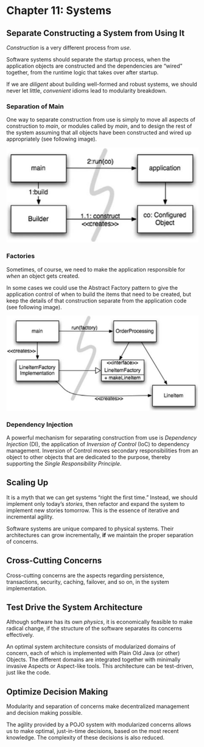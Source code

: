 # Chapter 11: Systems

## Separate Constructing a System from Using It

_Construction_ is a very different process from _use_.

Software systems should separate the startup process, when the application objects are constructed and the dependencies are “wired” together, from the runtime logic that takes over after startup.

If we are _diligent_ about building well-formed and robust systems, we should never let little, _convenient_ idioms lead to modularity breakdown.

### Separation of Main

One way to separate construction from use is simply to move all aspects of construction to _main_, or modules called by _main_, and to design the rest of the system assuming that all objects have been constructed and wired up appropriately (see following image).

![Image of a diagram showing how to separate construction from use](./image/separate_construction.png "Separate construct from Use")

### Factories

Sometimes, of course, we need to make the application responsible for _when_ an object gets created.

In some cases we could use the Abstract Factory pattern to give the application control of when to build the items that need to be created, but keep the details of that construction separate from the application code (see following image).

![Image of a diagram showing how to separate construction from use using the abstract factory method](./image/separate_construct_factory.png "Separate construct from Use")

### Dependency Injection

A powerful mechanism for separating construction from use is _Dependency Injection_ (DI), the application of _Inversion of Control_ (IoC) to dependency management. Inversion of Control moves secondary responsibilities from an object to other objects that are dedicated to the purpose, thereby supporting the _Single Responsibility Principle_.

## Scaling Up

It is a myth that we can get systems “right the first time.” Instead, we should implement only today’s _stories_, then refactor and expand the system to implement new stories tomorrow. This is the essence of iterative and incremental agility.

Software systems are unique compared to physical systems. Their architectures can grow incrementally, **if** we maintain the proper separation of concerns.

## Cross-Cutting Concerns

Cross-cutting concerns are the aspects regarding persistence, transactions, security, caching, failover, and so on, in the system implementation.

## Test Drive the System Architecture

Although software has its own _physics_, it is economically feasible to make radical change, if the structure of the software separates its concerns effectively.

An optimal system architecture consists of modularized domains of concern, each of which is implemented with Plain Old Java (or other) Objects. The different domains are integrated together with minimally invasive Aspects or Aspect-like tools. This architecture can be test-driven, just like the code.

## Optimize Decision Making

Modularity and separation of concerns make decentralized management and decision making possible.

The agility provided by a POJO system with modularized concerns allows us to make optimal, just-in-time decisions, based on the most recent knowledge. The complexity of these decisions is also reduced.
